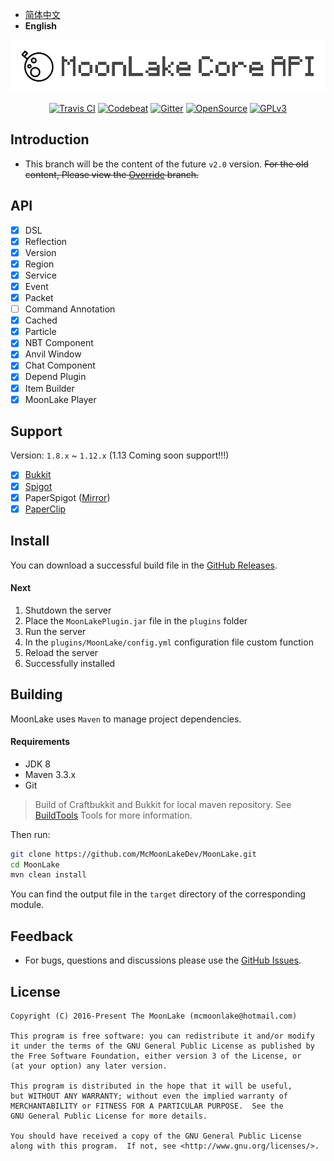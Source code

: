 - [简体中文](README.md)
- **English**

<p align="center">
<img src="images/logo.png" alt="MoonLake" />
</p>

<p align="center">
<a href="https://travis-ci.org/McMoonLakeDev/MoonLake"><img src="https://travis-ci.org/McMoonLakeDev/MoonLake.svg?branch=v2.0-alpha-kotlin-travis" alt="Travis CI" /></a>
<a href="https://codebeat.co/projects/github-com-mcmoonlakedev-moonlake-v2-0-alpha-kotlin"><img src="https://codebeat.co/badges/71de9e97-982a-4630-a501-07e6c7c35d94" alt="Codebeat" /></a>
<a href="https://gitter.im/McMoonLakeDev/MoonLake"><img src="https://badges.gitter.im/McMoonLakeDev/MoonLake.svg" alt="Gitter" /></a>
<a href="https://github.com/McMoonLakeDev/MoonLake"><img src="https://badges.frapsoft.com/os/v1/open-source.svg?v=102" alt="OpenSource" /></a>
<a href="http://www.gnu.org/licenses/gpl-3.0"><img src="https://badges.frapsoft.com/os/gpl/gpl.svg?v=102" alt="GPLv3" /></a>
</p>

## Introduction

- This branch will be the content of the future `v2.0` version. ~~For the old content, Please view the [Override](https://github.com/McMoonLakeDev/MoonLake/tree/override) branch.~~

## API

- [X] DSL
- [x] Reflection
- [x] Version
- [x] Region
- [x] Service
- [x] Event
- [x] Packet
- [ ] Command Annotation
- [x] Cached
- [x] Particle
- [x] NBT Component
- [x] Anvil Window
- [x] Chat Component
- [x] Depend Plugin
- [x] Item Builder
- [x] MoonLake Player

## Support

Version: `1.8.x` ~ `1.12.x` (1.13 Coming soon support!!!)

- [x] [Bukkit](https://bukkit.org)
- [x] [Spigot](https://spigotmc.org)
- [x] PaperSpigot ([Mirror](https://yivesmirror.com/downloads/paperspigot))
- [x] [PaperClip](https://ci.destroystokyo.com/job/Paper/)

## Install

You can download a successful build file in the [GitHub Releases](https://github.com/McMoonLakeDev/MoonLake/releases).

#### Next

1. Shutdown the server
2. Place the `MoonLakePlugin.jar` file in the `plugins` folder
3. Run the server
4. In the `plugins/MoonLake/config.yml` configuration file custom function
5. Reload the server
6. Successfully installed

## Building

MoonLake uses `Maven` to manage project dependencies.

#### Requirements

- JDK 8
- Maven 3.3.x
- Git

> Build of Craftbukkit and Bukkit for local maven repository. See [BuildTools](https://www.spigotmc.org/wiki/buildtools/) Tools for more information.

Then run:

```sh
git clone https://github.com/McMoonLakeDev/MoonLake.git
cd MoonLake
mvn clean install
```

You can find the output file in the `target` directory of the corresponding module.

## Feedback

- For bugs, questions and discussions please use the [GitHub Issues](https://github.com/McMoonLakeDev/MoonLake/issues).

## License

    Copyright (C) 2016-Present The MoonLake (mcmoonlake@hotmail.com)

    This program is free software: you can redistribute it and/or modify
    it under the terms of the GNU General Public License as published by
    the Free Software Foundation, either version 3 of the License, or
    (at your option) any later version.

    This program is distributed in the hope that it will be useful,
    but WITHOUT ANY WARRANTY; without even the implied warranty of
    MERCHANTABILITY or FITNESS FOR A PARTICULAR PURPOSE.  See the
    GNU General Public License for more details.

    You should have received a copy of the GNU General Public License
    along with this program.  If not, see <http://www.gnu.org/licenses/>.
